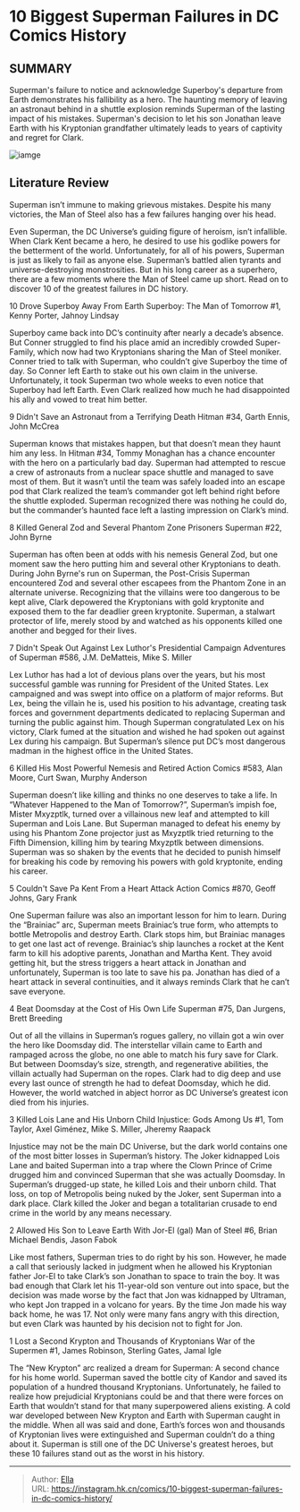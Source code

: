 # 10 Biggest Superman Failures in DC Comics History


## SUMMARY 


 Superman&#39;s failure to notice and acknowledge Superboy&#39;s departure from Earth demonstrates his fallibility as a hero. 
 The haunting memory of leaving an astronaut behind in a shuttle explosion reminds Superman of the lasting impact of his mistakes. 
 Superman&#39;s decision to let his son Jonathan leave Earth with his Kryptonian grandfather ultimately leads to years of captivity and regret for Clark. 

![iamge](https://static1.srcdn.com/wordpress/wp-content/uploads/2023/11/superman-man-of-tomorrow-dc.jpg)

## Literature Review

Superman isn’t immune to making grievous mistakes. Despite his many victories, the Man of Steel also has a few failures hanging over his head.




Even Superman, the DC Universe’s guiding figure of heroism, isn’t infallible. When Clark Kent became a hero, he desired to use his godlike powers for the betterment of the world. Unfortunately, for all of his powers, Superman is just as likely to fail as anyone else.
Superman’s battled alien tyrants and universe-destroying monstrosities. But in his long career as a superhero, there are a few moments where the Man of Steel came up short. Read on to discover 10 of the greatest failures in DC history.









 








 10  Drove Superboy Away From Earth 
Superboy: The Man of Tomorrow #1, Kenny Porter, Jahnoy Lindsay
        

Superboy came back into DC’s continuity after nearly a decade’s absence. But Conner struggled to find his place amid an incredibly crowded Super-Family, which now had two Kryptonians sharing the Man of Steel moniker. Conner tried to talk with Superman, who couldn’t give Superboy the time of day. So Conner left Earth to stake out his own claim in the universe. Unfortunately, it took Superman two whole weeks to even notice that Superboy had left Earth. Even Clark realized how much he had disappointed his ally and vowed to treat him better.





 9  Didn&#39;t Save an Astronaut from a Terrifying Death 
Hitman #34, Garth Ennis, John McCrea
        

Superman knows that mistakes happen, but that doesn’t mean they haunt him any less. In Hitman #34, Tommy Monaghan has a chance encounter with the hero on a particularly bad day. Superman had attempted to rescue a crew of astronauts from a nuclear space shuttle and managed to save most of them. But it wasn’t until the team was safely loaded into an escape pod that Clark realized the team’s commander got left behind right before the shuttle exploded. Superman recognized there was nothing he could do, but the commander’s haunted face left a lasting impression on Clark’s mind.





 8  Killed General Zod and Several Phantom Zone Prisoners 
Superman #22, John Byrne
        

Superman has often been at odds with his nemesis General Zod, but one moment saw the hero putting him and several other Kryptonians to death. During John Byrne&#39;s run on Superman, the Post-Crisis Superman encountered Zod and several other escapees from the Phantom Zone in an alternate universe. Recognizing that the villains were too dangerous to be kept alive, Clark depowered the Kryptonians with gold kryptonite and exposed them to the far deadlier green kryptonite. Superman, a stalwart protector of life, merely stood by and watched as his opponents killed one another and begged for their lives.





 7  Didn&#39;t Speak Out Against Lex Luthor&#39;s Presidential Campaign 
Adventures of Superman #586, J.M. DeMatteis, Mike S. Miller
        

Lex Luthor has had a lot of devious plans over the years, but his most successful gamble was running for President of the United States. Lex campaigned and was swept into office on a platform of major reforms. But Lex, being the villain he is, used his position to his advantage, creating task forces and government departments dedicated to replacing Superman and turning the public against him. Though Superman congratulated Lex on his victory, Clark fumed at the situation and wished he had spoken out against Lex during his campaign. But Superman’s silence put DC’s most dangerous madman in the highest office in the United States.





 6  Killed His Most Powerful Nemesis and Retired 
Action Comics #583, Alan Moore, Curt Swan, Murphy Anderson
        

Superman doesn’t like killing and thinks no one deserves to take a life. In “Whatever Happened to the Man of Tomorrow?”, Superman’s impish foe, Mister Mxyzptlk, turned over a villainous new leaf and attempted to kill Superman and Lois Lane. But Superman managed to defeat his enemy by using his Phantom Zone projector just as Mxyzptlk tried returning to the Fifth Dimension, killing him by tearing Mxyzptlk between dimensions. Superman was so shaken by the events that he decided to punish himself for breaking his code by removing his powers with gold kryptonite, ending his career.





 5  Couldn&#39;t Save Pa Kent From a Heart Attack 
Action Comics #870, Geoff Johns, Gary Frank
        

One Superman failure was also an important lesson for him to learn. During the “Brainiac” arc, Superman meets Brainiac’s true form, who attempts to bottle Metropolis and destroy Earth. Clark stops him, but Brainiac manages to get one last act of revenge. Brainiac’s ship launches a rocket at the Kent farm to kill his adoptive parents, Jonathan and Martha Kent. They avoid getting hit, but the stress triggers a heart attack in Jonathan and unfortunately, Superman is too late to save his pa. Jonathan has died of a heart attack in several continuities, and it always reminds Clark that he can’t save everyone.





 4  Beat Doomsday at the Cost of His Own Life 
Superman #75, Dan Jurgens, Brett Breeding


 







Out of all the villains in Superman’s rogues gallery, no villain got a win over the hero like Doomsday did. The interstellar villain came to Earth and rampaged across the globe, no one able to match his fury save for Clark. But between Doomsday’s size, strength, and regenerative abilities, the villain actually had Superman on the ropes. Clark had to dig deep and use every last ounce of strength he had to defeat Doomsday, which he did. However, the world watched in abject horror as DC Universe’s greatest icon died from his injuries.





 3  Killed Lois Lane and His Unborn Child 
Injustice: Gods Among Us #1, Tom Taylor, Axel Giménez, Mike S. Miller, Jheremy Raapack
        

Injustice may not be the main DC Universe, but the dark world contains one of the most bitter losses in Superman’s history. The Joker kidnapped Lois Lane and baited Superman into a trap where the Clown Prince of Crime drugged him and convinced Superman that she was actually Doomsday. In Superman’s drugged-up state, he killed Lois and their unborn child. That loss, on top of Metropolis being nuked by the Joker, sent Superman into a dark place. Clark killed the Joker and began a totalitarian crusade to end crime in the world by any means necessary.





 2  Allowed His Son to Leave Earth With Jor-El (gal) 
Man of Steel #6, Brian Michael Bendis, Jason Fabok


 







Like most fathers, Superman tries to do right by his son. However, he made a call that seriously lacked in judgment when he allowed his Kryptonian father Jor-El to take Clark’s son Jonathan to space to train the boy. It was bad enough that Clark let his 11-year-old son venture out into space, but the decision was made worse by the fact that Jon was kidnapped by Ultraman, who kept Jon trapped in a volcano for years. By the time Jon made his way back home, he was 17. Not only were many fans angry with this direction, but even Clark was haunted by his decision not to fight for Jon.





 1  Lost a Second Krypton and Thousands of Kryptonians 
War of the Supermen #1, James Robinson, Sterling Gates, Jamal Igle


 







The “New Krypton” arc realized a dream for Superman: A second chance for his home world. Superman saved the bottle city of Kandor and saved its population of a hundred thousand Kryptonians. Unfortunately, he failed to realize how prejudicial Kryptonians could be and that there were forces on Earth that wouldn’t stand for that many superpowered aliens existing. A cold war developed between New Krypton and Earth with Superman caught in the middle. When all was said and done, Earth’s forces won and thousands of Kryptonian lives were extinguished and Superman couldn’t do a thing about it.
Superman is still one of the DC Universe&#39;s greatest heroes, but these 10 failures stand out as the worst in his history.

---

> Author: [Ella](https://instagram.hk.cn/)  
> URL: https://instagram.hk.cn/comics/10-biggest-superman-failures-in-dc-comics-history/  

